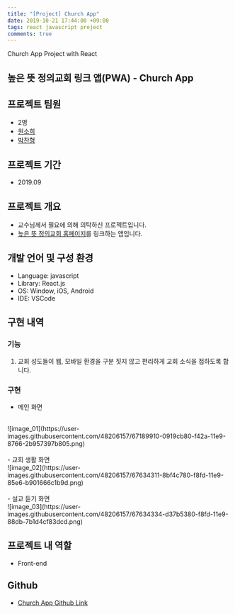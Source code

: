 ```yaml
---
title: "[Project] Church App"
date: 2019-10-21 17:44:00 +09:00
tags: react javascript project
comments: true
---
```


Church App Project with React

## 높은 뜻 정의교회 링크 앱(PWA) - Church App

## 프로젝트 팀원
- 2명
- [원소희](https://github.com/infiduk)
- [박찬형](https://github.com/ch-4ml)

## 프로젝트 기간
- 2019.09

## 프로젝트 개요
- 교수님께서 필요에 의해 의탁하신 프로젝트입니다.
- [높은 뜻 정의교회 홈페이지](http://www.jeongeui.com/)를 링크하는 앱입니다.

## 개발 언어 및 구성 환경
- Language: javascript
- Library: React.js
- OS: Window, iOS, Android
- IDE: VSCode

## 구현 내역

### 기능
1. 교회 성도들이 웹, 모바일 환경을 구분 짓지 않고 편리하게 교회 소식을 접하도록 합니다.

### 구현
- 메인 화면
<br />
![image_01](https://user-images.githubusercontent.com/48206157/67189910-0919cb80-f42a-11e9-8766-2b957397b805.png)
<br />
<br />
- 교회 생활 화면
<br />
![image_02](https://user-images.githubusercontent.com/48206157/67634311-8bf4c780-f8fd-11e9-85e6-b901666c1b9d.png)
<br />
<br />
- 설교 듣기 화면
<br />
![image_03](https://user-images.githubusercontent.com/48206157/67634334-d37b5380-f8fd-11e9-88db-7b1d4cf83dcd.png)

## 프로젝트 내 역할
- Front-end

## Github
- [Church App Github Link](https://github.com/infiduk/church-app)